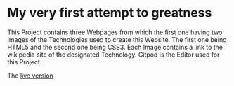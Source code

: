 # My very first attempt to greatness

This Project contains three Webpages from which the first one having two Images of the Technologies used to create this Website. The first one being HTML5 and the second one being CSS3. Each Image contains a link to the wikipedia site of the designated Technology. Gitpod is the Editor used for this Project. 

The [live version](https://timras.github.io/my-first-template/index.html)

